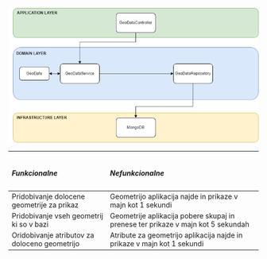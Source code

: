 ![DDD for gis-geodata module](../.project/geo-data.drawio.png)

---

<table>
    <thead>
        <tr>
            <td><h5>Funkcionalne</h5></td>
            <td><h5>Nefunkcionalne</h5></td>
        </tr>
    </thead>
    <tbody>
        <tr>
            <td>Pridobivanje dolocene geometrije za prikaz</td>
            <td>Geometrijo aplikacija najde in prikaze v majn kot 1 sekundi</td>
        </tr>
        <tr>
            <td>Pridobivanje vseh geometrij ki so v bazi</td>
            <td>Geometrije aplikacija pobere skupaj in prenese ter prikaze v majn kot 5 sekundah</td>
        </tr>
        <tr>
            <td>Oridobivanje atributov za doloceno geometrijo</td>
            <td>Atribute za geometrijo aplikacija najde in prikaze v majn kot 1 sekundi</td>
        </tr>
    </tbody>
</table>
